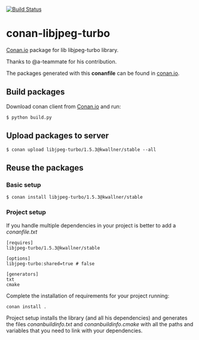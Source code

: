 [![Build Status](https://travis-ci.org/kwallner/conan-libjpeg-turbo.svg)](https://travis-ci.org/kwallner/conan-libjpeg-turbo)


# conan-libjpeg-turbo

[Conan.io](https://conan.io) package for lib libjpeg-turbo library.

Thanks to @a-teammate for his contribution.

The packages generated with this **conanfile** can be found in [conan.io](https://conan.io/source/libjpeg-turbo/1.5.3/kwallner/stable).

## Build packages

Download conan client from [Conan.io](https://conan.io) and run:

    $ python build.py

## Upload packages to server

    $ conan upload libjpeg-turbo/1.5.3@kwallner/stable --all
    
## Reuse the packages

### Basic setup

    $ conan install libjpeg-turbo/1.5.3@kwallner/stable
    
### Project setup

If you handle multiple dependencies in your project is better to add a *conanfile.txt*
    
    [requires]
    libjpeg-turbo/1.5.3@kwallner/stable

    [options]
    libjpeg-turbo:shared=true # false
    
    [generators]
    txt
    cmake

Complete the installation of requirements for your project running:</small></span>

    conan install . 

Project setup installs the library (and all his dependencies) and generates the files *conanbuildinfo.txt* and *conanbuildinfo.cmake* with all the paths and variables that you need to link with your dependencies.

